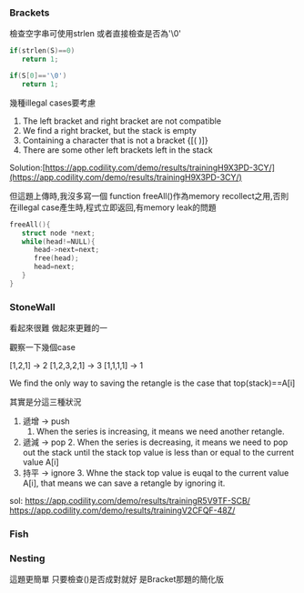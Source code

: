### Brackets

檢查空字串可使用strlen 或者直接檢查是否為'\0'

```c
if(strlen(S)==0)
   return 1;

if(S[0]=='\0')
   return 1;
```

幾種illegal cases要考慮

1. The left bracket and right bracket are not compatible
2. We find a right bracket, but the stack is empty
3. Containing a character that is not a bracket {\[\( \)\]}
4. There are some other left brackets left in the stack

Solution:[https://app.codility.com/demo/results/trainingH9X3PD-3CY/](https://app.codility.com/demo/results/trainingH9X3PD-3CY/)



但這題上傳時,我沒多寫一個 function freeAll\(\)作為memory recollect之用,否則在illegal case產生時,程式立即返回,有memory leak的問題

```c
freeAll(){
   struct node *next;
   while(head!=NULL){
      head->next=next;
      free(head);
      head=next;
   }
}
```

### StoneWall

看起來很難  做起來更難的一

觀察一下幾個case

[1,2,1] -> 2
[1,2,3,2,1] -> 3
[1,1,1,1] -> 1

We find the only way to saving the retangle is the case that top(stack)==A[i]

其實是分這三種狀況

1. 遞增 -> push
   1. When the series is increasing, it means we need another retangle. 
2. 遞減 -> pop
   2. When the series is decreasing, it means we need to pop out the stack until the stack top value is less than or equal to the current value A[i]
3. 持平 -> ignore
   3. Whne the stack top value is euqal to the current value A[i], that means we can save a retangle by ignoring it.

sol:
https://app.codility.com/demo/results/trainingR5V9TF-SCB/
https://app.codility.com/demo/results/trainingV2CFQF-48Z/


### Fish

### Nesting

這題更簡單 只要檢查\(\)是否成對就好 是Bracket那題的簡化版

